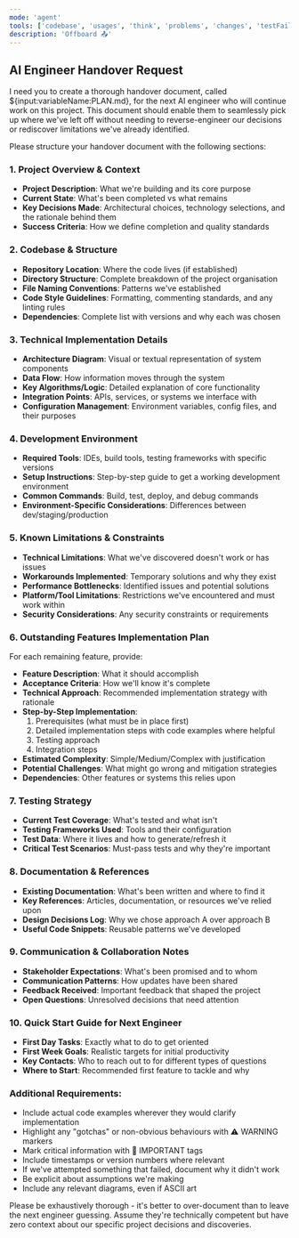 ```yaml
---
mode: 'agent'
tools: ['codebase', 'usages', 'think', 'problems', 'changes', 'testFailure', 'terminalSelection', 'terminalLastCommand', 'fetch', 'findTestFiles', 'searchResults', 'githubRepo', 'search', 'new', 'google-search', 'memory', 'sequentialthinking', 'time']
description: 'Offboard 📤'
---
```

## AI Engineer Handover Request

I need you to create a thorough handover document, called ${input:variableName:PLAN.md}, for the next AI engineer who will continue work on this project. This document should enable them to seamlessly pick up where we've left off without needing to reverse-engineer our decisions or rediscover limitations we've already identified.

Please structure your handover document with the following sections:

### 1. Project Overview & Context
- **Project Description**: What we're building and its core purpose
- **Current State**: What's been completed vs what remains
- **Key Decisions Made**: Architectural choices, technology selections, and the rationale behind them
- **Success Criteria**: How we define completion and quality standards

### 2. Codebase & Structure
- **Repository Location**: Where the code lives (if established)
- **Directory Structure**: Complete breakdown of the project organisation
- **File Naming Conventions**: Patterns we've established
- **Code Style Guidelines**: Formatting, commenting standards, and any linting rules
- **Dependencies**: Complete list with versions and why each was chosen

### 3. Technical Implementation Details
- **Architecture Diagram**: Visual or textual representation of system components
- **Data Flow**: How information moves through the system
- **Key Algorithms/Logic**: Detailed explanation of core functionality
- **Integration Points**: APIs, services, or systems we interface with
- **Configuration Management**: Environment variables, config files, and their purposes

### 4. Development Environment
- **Required Tools**: IDEs, build tools, testing frameworks with specific versions
- **Setup Instructions**: Step-by-step guide to get a working development environment
- **Common Commands**: Build, test, deploy, and debug commands
- **Environment-Specific Considerations**: Differences between dev/staging/production

### 5. Known Limitations & Constraints
- **Technical Limitations**: What we've discovered doesn't work or has issues
- **Workarounds Implemented**: Temporary solutions and why they exist
- **Performance Bottlenecks**: Identified issues and potential solutions
- **Platform/Tool Limitations**: Restrictions we've encountered and must work within
- **Security Considerations**: Any security constraints or requirements

### 6. Outstanding Features Implementation Plan
For each remaining feature, provide:
- **Feature Description**: What it should accomplish
- **Acceptance Criteria**: How we'll know it's complete
- **Technical Approach**: Recommended implementation strategy with rationale
- **Step-by-Step Implementation**:
  1. Prerequisites (what must be in place first)
  2. Detailed implementation steps with code examples where helpful
  3. Testing approach
  4. Integration steps
- **Estimated Complexity**: Simple/Medium/Complex with justification
- **Potential Challenges**: What might go wrong and mitigation strategies
- **Dependencies**: Other features or systems this relies upon

### 7. Testing Strategy
- **Current Test Coverage**: What's tested and what isn't
- **Testing Frameworks Used**: Tools and their configuration
- **Test Data**: Where it lives and how to generate/refresh it
- **Critical Test Scenarios**: Must-pass tests and why they're important

### 8. Documentation & References
- **Existing Documentation**: What's been written and where to find it
- **Key References**: Articles, documentation, or resources we've relied upon
- **Design Decisions Log**: Why we chose approach A over approach B
- **Useful Code Snippets**: Reusable patterns we've developed

### 9. Communication & Collaboration Notes
- **Stakeholder Expectations**: What's been promised and to whom
- **Communication Patterns**: How updates have been shared
- **Feedback Received**: Important feedback that shaped the project
- **Open Questions**: Unresolved decisions that need attention

### 10. Quick Start Guide for Next Engineer
- **First Day Tasks**: Exactly what to do to get oriented
- **First Week Goals**: Realistic targets for initial productivity
- **Key Contacts**: Who to reach out to for different types of questions
- **Where to Start**: Recommended first feature to tackle and why

### Additional Requirements:
- Include actual code examples wherever they would clarify implementation
- Highlight any "gotchas" or non-obvious behaviours with ⚠️ WARNING markers
- Mark critical information with 📌 IMPORTANT tags
- Include timestamps or version numbers where relevant
- If we've attempted something that failed, document why it didn't work
- Be explicit about assumptions we're making
- Include any relevant diagrams, even if ASCII art

Please be exhaustively thorough - it's better to over-document than to leave the next engineer guessing. Assume they're technically competent but have zero context about our specific project decisions and discoveries.
